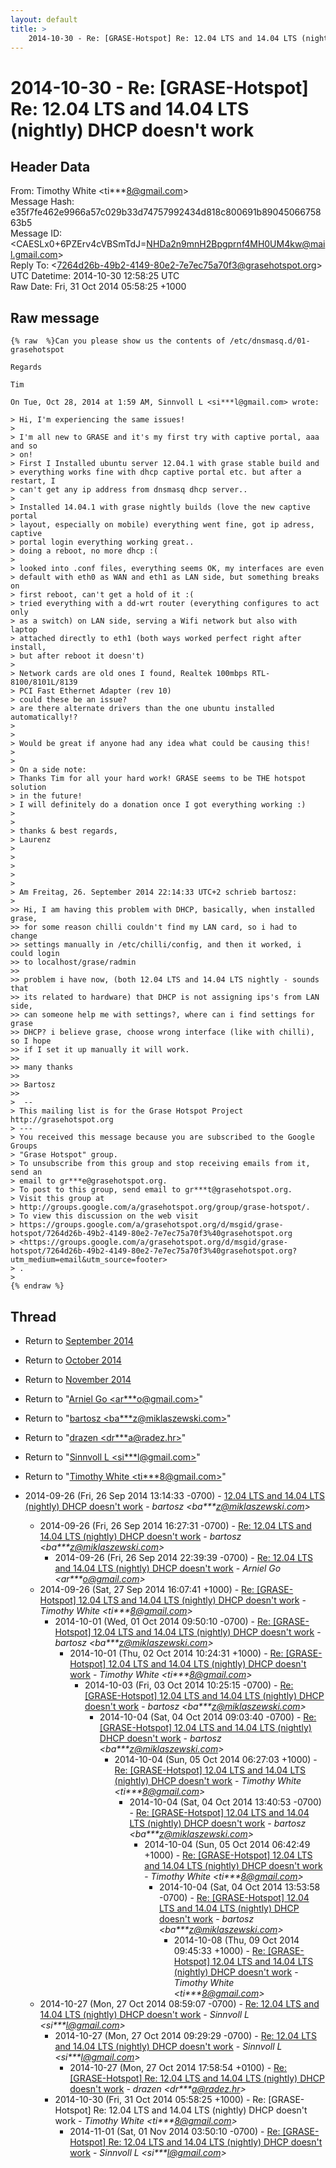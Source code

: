```yaml
---
layout: default
title: >
    2014-10-30 - Re: [GRASE-Hotspot] Re: 12.04 LTS and 14.04 LTS (nightly) DHCP doesn't work
---
```


# 2014-10-30 - Re: [GRASE-Hotspot] Re: 12.04 LTS and 14.04 LTS (nightly) DHCP doesn't work

## Header Data

From: Timothy White \<ti***8@gmail.com\><br>
Message Hash: e35f7fe462e9966a57c029b33d74757992434d818c800691b8904506675863b5<br>
Message ID: \<CAESLx0+6PZErv4cVBSmTdJ=NHDa2n9mnH2Bpgprnf4MH0UM4kw@mail.gmail.com\><br>
Reply To: \<7264d26b-49b2-4149-80e2-7e7ec75a70f3@grasehotspot.org\><br>
UTC Datetime: 2014-10-30 12:58:25 UTC<br>
Raw Date: Fri, 31 Oct 2014 05:58:25 +1000<br>

## Raw message

```
{% raw  %}Can you please show us the contents of /etc/dnsmasq.d/01-grasehotspot

Regards

Tim

On Tue, Oct 28, 2014 at 1:59 AM, Sinnvoll L <si***l@gmail.com> wrote:

> Hi, I'm experiencing the same issues!
>
> I'm all new to GRASE and it's my first try with captive portal, aaa and so
> on!
> First I Installed ubuntu server 12.04.1 with grase stable build and
> everything works fine with dhcp captive portal etc. but after a restart, I
> can't get any ip address from dnsmasq dhcp server..
>
> Installed 14.04.1 with grase nightly builds (love the new captive portal
> layout, especially on mobile) everything went fine, got ip adress, captive
> portal login everything working great..
> doing a reboot, no more dhcp :(
>
> looked into .conf files, everything seems OK, my interfaces are even
> default with eth0 as WAN and eth1 as LAN side, but something breaks on
> first reboot, can't get a hold of it :(
> tried everything with a dd-wrt router (everything configures to act only
> as a switch) on LAN side, serving a Wifi network but also with laptop
> attached directly to eth1 (both ways worked perfect right after install,
> but after reboot it doesn't)
>
> Network cards are old ones I found, Realtek 100mbps RTL-8100/8101L/8139
> PCI Fast Ethernet Adapter (rev 10)
> could these be an issue?
> are there alternate drivers than the one ubuntu installed automatically!?
>
>
> Would be great if anyone had any idea what could be causing this!
>
>
> On a side note:
> Thanks Tim for all your hard work! GRASE seems to be THE hotspot solution
> in the future!
> I will definitely do a donation once I got everything working :)
>
>
> thanks & best regards,
> Laurenz
>
>
>
>
>
> Am Freitag, 26. September 2014 22:14:33 UTC+2 schrieb bartosz:
>
>> Hi, I am having this problem with DHCP, basically, when installed grase,
>> for some reason chilli couldn't find my LAN card, so i had to change
>> settings manually in /etc/chilli/config, and then it worked, i could login
>> to localhost/grase/radmin
>>
>> problem i have now, (both 12.04 LTS and 14.04 LTS nightly - sounds that
>> its related to hardware) that DHCP is not assigning ips's from LAN side,
>> can someone help me with settings?, where can i find settings for grase
>> DHCP? i believe grase, choose wrong interface (like with chilli), so I hope
>> if I set it up manually it will work.
>>
>> many thanks
>>
>> Bartosz
>>
>  --
> This mailing list is for the Grase Hotspot Project http://grasehotspot.org
> ---
> You received this message because you are subscribed to the Google Groups
> "Grase Hotspot" group.
> To unsubscribe from this group and stop receiving emails from it, send an
> email to gr***e@grasehotspot.org.
> To post to this group, send email to gr***t@grasehotspot.org.
> Visit this group at
> http://groups.google.com/a/grasehotspot.org/group/grase-hotspot/.
> To view this discussion on the web visit
> https://groups.google.com/a/grasehotspot.org/d/msgid/grase-hotspot/7264d26b-49b2-4149-80e2-7e7ec75a70f3%40grasehotspot.org
> <https://groups.google.com/a/grasehotspot.org/d/msgid/grase-hotspot/7264d26b-49b2-4149-80e2-7e7ec75a70f3%40grasehotspot.org?utm_medium=email&utm_source=footer>
> .
>
{% endraw %}
```

## Thread

+ Return to [September 2014](/archive/2014/09)
+ Return to [October 2014](/archive/2014/10)
+ Return to [November 2014](/archive/2014/11)

+ Return to "[Arniel Go <ar***o<span>@</span>gmail.com>](/authors/ar___o_at_gmail_com)"
+ Return to "[bartosz <ba***z<span>@</span>miklaszewski.com>](/authors/ba___z_at_miklaszewski_com)"
+ Return to "[drazen <dr***a<span>@</span>radez.hr>](/authors/dr___a_at_radez_hr)"
+ Return to "[Sinnvoll L <si***l<span>@</span>gmail.com>](/authors/si___l_at_gmail_com)"
+ Return to "[Timothy White <ti***8<span>@</span>gmail.com>](/authors/ti___8_at_gmail_com)"

+ 2014-09-26 (Fri, 26 Sep 2014 13:14:33 -0700) - [12.04 LTS and 14.04 LTS (nightly) DHCP doesn't work](/archive/2014/09/caffe84b9e8fe4a0ea9d2e4e50e6c44f85a1197cbd64f7dcfd519745e921800e) - _bartosz \<ba***z@miklaszewski.com\>_
  + 2014-09-26 (Fri, 26 Sep 2014 16:27:31 -0700) - [Re: 12.04 LTS and 14.04 LTS (nightly) DHCP doesn't work](/archive/2014/09/cf6267f54c3f5b58947f1ceb511205e767430762f62284701d74dd181f287d67) - _bartosz \<ba***z@miklaszewski.com\>_
    + 2014-09-26 (Fri, 26 Sep 2014 22:39:39 -0700) - [Re: 12.04 LTS and 14.04 LTS (nightly) DHCP doesn't work](/archive/2014/09/b814bbb97d67225c12f26b00dd559ba64102d5eae98ccb8467c093d246aadb60) - _Arniel Go \<ar***o@gmail.com\>_
  + 2014-09-26 (Sat, 27 Sep 2014 16:07:41 +1000) - [Re: [GRASE-Hotspot] 12.04 LTS and 14.04 LTS (nightly) DHCP doesn't work](/archive/2014/09/cb9f2a963089afa7363efffec6b091e8631a3016a502ea2e0e0613821d29f03e) - _Timothy White \<ti***8@gmail.com\>_
    + 2014-10-01 (Wed, 01 Oct 2014 09:50:10 -0700) - [Re: [GRASE-Hotspot] 12.04 LTS and 14.04 LTS (nightly) DHCP doesn't work](/archive/2014/10/81ae3cd0f9c46ed9cc436288747980ad13cdc7871ee935270f44adfbe94f4daf) - _bartosz \<ba***z@miklaszewski.com\>_
      + 2014-10-01 (Thu, 02 Oct 2014 10:24:31 +1000) - [Re: [GRASE-Hotspot] 12.04 LTS and 14.04 LTS (nightly) DHCP doesn't work](/archive/2014/10/a392bf85d19b0e297ec98834df81009f820b141a4baf1ceeb181f1658aac2df2) - _Timothy White \<ti***8@gmail.com\>_
        + 2014-10-03 (Fri, 03 Oct 2014 10:25:15 -0700) - [Re: [GRASE-Hotspot] 12.04 LTS and 14.04 LTS (nightly) DHCP doesn't work](/archive/2014/10/bf57346ed8bcf40a1d707e5a0d2ee32e7506e69b824b392c8b2207f2a1b56fcb) - _bartosz \<ba***z@miklaszewski.com\>_
          + 2014-10-04 (Sat, 04 Oct 2014 09:03:40 -0700) - [Re: [GRASE-Hotspot] 12.04 LTS and 14.04 LTS (nightly) DHCP doesn't work](/archive/2014/10/9d2d630853b0c10290a165adb4ec3a9f500ef4cf0d6f9ad018504e6792e42960) - _bartosz \<ba***z@miklaszewski.com\>_
            + 2014-10-04 (Sun, 05 Oct 2014 06:27:03 +1000) - [Re: [GRASE-Hotspot] 12.04 LTS and 14.04 LTS (nightly) DHCP doesn't work](/archive/2014/10/35a6c476bac3cd403d728a49ff1c90a7d2fa693b9af75c98e3c376080ce0735f) - _Timothy White \<ti***8@gmail.com\>_
              + 2014-10-04 (Sat, 04 Oct 2014 13:40:53 -0700) - [Re: [GRASE-Hotspot] 12.04 LTS and 14.04 LTS (nightly) DHCP doesn't work](/archive/2014/10/76040986dbe898b24a54c402a6d3a749d1b3c0205c2555e0f1703a0b997baee3) - _bartosz \<ba***z@miklaszewski.com\>_
                + 2014-10-04 (Sun, 05 Oct 2014 06:42:49 +1000) - [Re: [GRASE-Hotspot] 12.04 LTS and 14.04 LTS (nightly) DHCP doesn't work](/archive/2014/10/835c82858943fc3ab84bef0bd0edf31820e2ad8b03794af456c5f72b0d1a53b2) - _Timothy White \<ti***8@gmail.com\>_
                  + 2014-10-04 (Sat, 04 Oct 2014 13:53:58 -0700) - [Re: [GRASE-Hotspot] 12.04 LTS and 14.04 LTS (nightly) DHCP doesn't work](/archive/2014/10/64eb31a5f03f5e492e2280c8c5c74417b4126dee76a504f8a5eba1ca97c51918) - _bartosz \<ba***z@miklaszewski.com\>_
                    + 2014-10-08 (Thu, 09 Oct 2014 09:45:33 +1000) - [Re: [GRASE-Hotspot] 12.04 LTS and 14.04 LTS (nightly) DHCP doesn't work](/archive/2014/10/2c3930d07f75305b205fb602d3799e95f56146d9fc343651e356ce69b69af9c6) - _Timothy White \<ti***8@gmail.com\>_
  + 2014-10-27 (Mon, 27 Oct 2014 08:59:07 -0700) - [Re: 12.04 LTS and 14.04 LTS (nightly) DHCP doesn't work](/archive/2014/10/e04b48ca985056e1e48b8e44604577187744583710d5b0877af8d02cc19ea479) - _Sinnvoll L \<si***l@gmail.com\>_
    + 2014-10-27 (Mon, 27 Oct 2014 09:29:29 -0700) - [Re: 12.04 LTS and 14.04 LTS (nightly) DHCP doesn't work](/archive/2014/10/e2088fc35d56da742f7323a4a56ac6c3727c30bbd05b92596d8131ec1714d8b8) - _Sinnvoll L \<si***l@gmail.com\>_
      + 2014-10-27 (Mon, 27 Oct 2014 17:58:54 +0100) - [Re: [GRASE-Hotspot] Re: 12.04 LTS and 14.04 LTS (nightly) DHCP doesn't work](/archive/2014/10/19af9e4f6b1b0d0827add2b908fada141eb2e2643ef0ce8f78b88993ff62ebcc) - _drazen \<dr***a@radez.hr\>_
    + 2014-10-30 (Fri, 31 Oct 2014 05:58:25 +1000) - Re: [GRASE-Hotspot] Re: 12.04 LTS and 14.04 LTS (nightly) DHCP doesn't work - _Timothy White \<ti***8@gmail.com\>_
      + 2014-11-01 (Sat, 01 Nov 2014 03:50:10 -0700) - [Re: [GRASE-Hotspot] Re: 12.04 LTS and 14.04 LTS (nightly) DHCP doesn't work](/archive/2014/11/d7e183d84f8a30c2600411645e9d8c8902d583ed975fe795927a5268f38daa2e) - _Sinnvoll L \<si***l@gmail.com\>_

